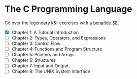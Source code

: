 # The C Programming Language
Go over the legendary k&amp;r exercises with a [bonafide SE].

- [x] Chapter 1: A Tutorial Introduction
- [ ] Chapter 2: Types, Operators, and Expressions
- [ ] Chapter 3: Control Flow
- [ ] Chapter 4: Functions and Program Structure
- [ ] Chapter 5: Pointers and Arrays
- [ ] Chapter 6: Structures
- [ ] Chapter 7: Input and Output
- [ ] Chapter 8: The UNIX System Interface

[bonafide SE]:https://www.youtube.com/watch?v=L67uzG95Bws
